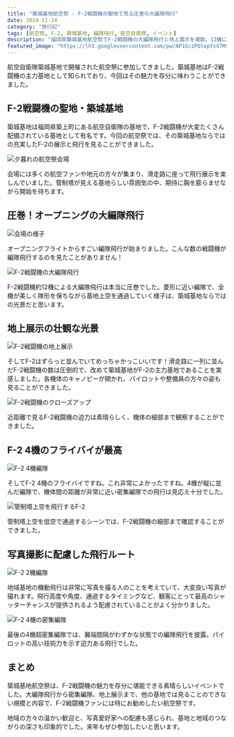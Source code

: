 ```yaml
---
title: "築城基地航空祭 - F-2戦闘機の聖地で見る圧巻の大編隊飛行"
date: 2024-11-24
category: "旅行記"
tags: [航空祭, F-2, 築城基地, 編隊飛行, 航空自衛隊, イベント]
description: "福岡県築城基地航空祭でF-2戦闘機の大編隊飛行と地上展示を堪能。12機による圧巻の編隊飛行や地上にずらりと並んだF-2の壮観な様子をレポート。"
featured_image: "https://lh3.googleusercontent.com/pw/AP1GczPOlopYsX7MsPiOXw8nvq96XLT415gyFtErPhUNZ2N-AGkoAJ1s2zA3qgUezSvFKTLBripmMh4-e2_StP5ujEPxpif7Y7FW8j7CTMx33xYMi6pjjZoLuK81Kq5VM_SLv3ugOuSflzqbisRoDuO6p-EKXQ=s1621?authuser=0"
---
```


<!-- 元のGoogle Photosリンク: https://photos.app.goo.gl/6WBcxyYhbk64D8gVA -->

航空自衛隊築城基地で開催された航空祭に参加してきました。築城基地はF-2戦闘機の主力基地として知られており、今回はその魅力を存分に味わうことができました。

## F-2戦闘機の聖地・築城基地

築城基地は福岡県築上町にある航空自衛隊の基地で、F-2戦闘機が大変たくさん配備されている基地として有名です。今回の航空祭では、その築城基地ならではの充実したF-2の展示と飛行を見ることができました。

![夕暮れの航空祭会場](https://lh3.googleusercontent.com/pw/AP1GczPo91Oxu7MxXkquKzjgRCfrS9T1IZ2-KSh5ej_rQZiwTEU0dEjMm1gDWHSXNt2WBN8uhjWsnOcBllgKIe6MxDhYDSw053v1SY1ZO5DuQ1KX2Xc710C4=s1621?authuser=0)

会場には多くの航空ファンや地元の方々が集まり、滑走路に座って飛行展示を楽しんでいました。管制塔が見える基地らしい雰囲気の中、期待に胸を膨らませながら開始を待ちます。

## 圧巻！オープニングの大編隊飛行

![会場の様子](https://lh3.googleusercontent.com/pw/AP1GczMUQv2teFoas1TWjeKS6YbS8aYiNrNeKMhCWC4rgkzQdZPCregIZ6votZHrSfxi7P1wEobopgQsL_qSdwe1ak7_2SyDwj_SeAHO4TJ3bEr4DZyYvIpQ=s1621?authuser=0)

オープニングフライトからすごい編隊飛行が始まりました。こんな数の戦闘機が編隊飛行するのを見たことがありません！

![F-2戦闘機の大編隊飛行](https://lh3.googleusercontent.com/pw/AP1GczPOlopYsX7MsPiOXw8nvq96XLT415gyFtErPhUNZ2N-AGkoAJ1s2zA3qgUezSvFKTLBripmMh4-e2_StP5ujEPxpif7Y7FW8j7CTMx33xYMi6pjjZoLuK81Kq5VM_SLv3ugOuSflzqbisRoDuO6p-EKXQ=s1621?authuser=0)

F-2戦闘機約12機による大編隊飛行は本当に圧巻でした。菱形に近い編隊で、全機が美しく隊形を保ちながら基地上空を通過していく様子は、築城基地ならではの光景だと思います。

## 地上展示の壮観な光景

![F-2戦闘機の地上展示](https://lh3.googleusercontent.com/pw/AP1GczNdfb1Lu96ivWSFHtfx5IPDa8PtIaBb9iqbwP_w5tAF96OsvODNqW6hcZgsWUmlGWhYKSuH226AAmWT-ZH34u6GurvM1GxFJSWCkYUkXz0lxwH3MiOko05Q3g6jMRl-WDcK1Nd540yEYSAKZ0P14UrvCQ=s1621?authuser=0)

そしてF-2はずらっと並んでいてめっちゃかっこいいです！滑走路に一列に並んだF-2戦闘機の数は圧倒的で、改めて築城基地がF-2の主力基地であることを実感しました。各機体のキャノピーが開かれ、パイロットや整備員の方々の姿も見ることができました。

![F-2戦闘機のクローズアップ](https://lh3.googleusercontent.com/pw/AP1GczOZBLyxrOiG47Ks3827UISptfnmllIo_O1QgBf2PaNAajSzBTN7jXXcopwcn0jQ2Ycj-jJGy1TmrI0CNdioIy3CSmoabyLxjdSM6vq5OpP9r8heuWdI1WP8Zm-i3i6YZOFu2laz-F-rJdksHPVOqjR-uA=s1621?authuser=0)

近距離で見るF-2戦闘機の迫力は素晴らしく、機体の細部まで観察することができました。

## F-2 4機のフライバイが最高

![F-2 4機編隊](https://lh3.googleusercontent.com/pw/AP1GczPOdZg-JFrBXhKSpZS1vjGAvJyBcJSi6s62qGgom0Jy_jyTZb6WWTde0PuxeTSgi6uPa9RjvWxDdcDyganBt0N56MdG9CY6qyxNucDtjEYBuf8u2l8FD3Do2eqmkVfXoclZHDExvHK1pYDgZo9zT3M9HA=s1621?authuser=0)

そしてF-2 4機のフライバイですね。これ非常によかったですね。4機が縦に並んだ編隊で、機体間の距離が非常に近い密集編隊での飛行は見応え十分でした。

![管制塔上空を飛行するF-2](https://lh3.googleusercontent.com/pw/AP1GczPxzCTPMpnv3jhR0YNoMJOy0fusU_P32pprYOB09FiSXQc7rGdCasWYHC_tHpjf-lfRFLQTxpPWk-e1nv1ycmbAgmR97x74Kxll8cF2i4E4a0wolkCe08mAd3F-JeQg4LmPkC0oHBlbHKZ_VbKAydTmqQ=s1621?authuser=0)

管制塔上空を低空で通過するシーンでは、F-2戦闘機の細部まで確認することができました。

## 写真撮影に配慮した飛行ルート

![F-2 2機編隊](https://lh3.googleusercontent.com/pw/AP1GczOPrhBoLjGAtMwEcnoimDNSAL4fBHeX-EGwGuPcgonA8gbKVG3Hko_Ec2ewgqOxgVnpL03QWMXLn91skGq_HwPZzCKmvv7ztK7lxcQpb4EKymltDpy2UWOe8-Uj5jIL2DEuG934lG751VmXA12znHzVZA=s1621?authuser=0)

地域基地の機動飛行は非常に写真を撮る人のことを考えていて、大変良い写真が撮れます。飛行高度や角度、通過するタイミングなど、観客にとって最高のシャッターチャンスが提供されるよう配慮されていることがよく分かりました。

![F-2 4機の密集編隊](https://lh3.googleusercontent.com/pw/AP1GczN27CIKTGrWz-i6b7W88uo1eTKzSqZNE2CHaTAjsztl0nAndXsvHRZdYcwazFBGx4fLT7cMzfIebuwe8ZSoHKlQCa71M4XYWRDOHRObYMocZ6y0qOE2BrsjXSm34-_9SiF2qdVW2UwxPYlWoIkxWoU43g=s1621?authuser=0)

最後の4機超密集編隊では、翼端間隔がわずかな状態での編隊飛行を披露。パイロットの高い技術力を示す迫力ある飛行でした。

## まとめ

築城基地航空祭は、F-2戦闘機の魅力を存分に堪能できる素晴らしいイベントでした。大編隊飛行から密集編隊、地上展示まで、他の基地では見ることのできない規模と内容で、F-2戦闘機ファンには特にお勧めしたい航空祭です。

地域の方々の温かい歓迎と、写真愛好家への配慮も感じられ、基地と地域のつながりの深さも印象的でした。来年もぜひ参加したいと思います。